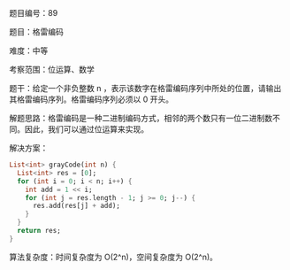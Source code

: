 题目编号：89

题目：格雷编码

难度：中等

考察范围：位运算、数学

题干：给定一个非负整数 n ，表示该数字在格雷编码序列中所处的位置，请输出其格雷编码序列。格雷编码序列必须以 0 开头。

解题思路：格雷编码是一种二进制编码方式，相邻的两个数只有一位二进制数不同。因此，我们可以通过位运算来实现。

解决方案：

```dart
List<int> grayCode(int n) {
  List<int> res = [0];
  for (int i = 0; i < n; i++) {
    int add = 1 << i;
    for (int j = res.length - 1; j >= 0; j--) {
      res.add(res[j] + add);
    }
  }
  return res;
}
```

算法复杂度：时间复杂度为 O(2^n)，空间复杂度为 O(2^n)。